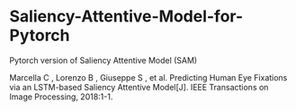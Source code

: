 # Saliency-Attentive-Model-for-Pytorch
Pytorch version of Saliency Attentive Model (SAM)

Marcella C , Lorenzo B , Giuseppe S , et al. Predicting Human Eye Fixations via an LSTM-based Saliency Attentive Model[J]. IEEE Transactions on Image Processing, 2018:1-1.
